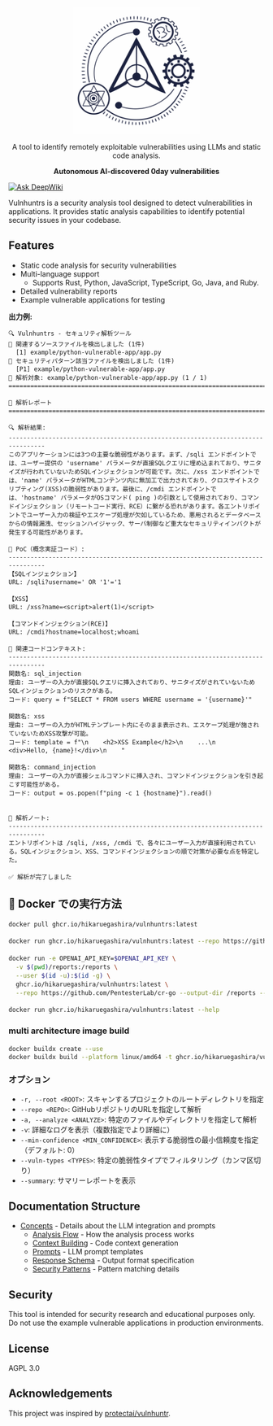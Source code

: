 <div align="center">

  <img width="250" src="./logo.png" alt="Vulnhuntrs Logo">

A tool to identify remotely exploitable vulnerabilities using LLMs and static code analysis.

**Autonomous AI-discovered 0day vulnerabilities**

</div>

[![Ask DeepWiki](https://deepwiki.com/badge.svg)](https://deepwiki.com/HikaruEgashira/vulnhuntrs)

Vulnhuntrs is a security analysis tool designed to detect vulnerabilities in applications. It provides static analysis capabilities to identify potential security issues in your codebase.


## Features

- Static code analysis for security vulnerabilities
- Multi-language support
  - Supports Rust, Python, JavaScript, TypeScript, Go, Java, and Ruby.
- Detailed vulnerability reports
- Example vulnerable applications for testing

**出力例:**

```
🔍 Vulnhuntrs - セキュリティ解析ツール
📁 関連するソースファイルを検出しました (1件)
  [1] example/python-vulnerable-app/app.py
🔎 セキュリティパターン該当ファイルを検出しました (1件)
  [P1] example/python-vulnerable-app/app.py
📄 解析対象: example/python-vulnerable-app/app.py (1 / 1)
================================================================================

📝 解析レポート
================================================================================

🔍 解析結果:
--------------------------------------------------------------------------------
このアプリケーションには3つの主要な脆弱性があります。まず、/sqli エンドポイントでは、ユーザー提供の 'username' パラメータが直接SQLクエリに埋め込まれており、サニタイズが行われていないためSQLインジェクションが可能です。次に、/xss エンドポイントでは、'name' パラメータがHTMLコンテンツ内に無加工で出力されており、クロスサイトスクリプティング(XSS)の脆弱性があります。最後に、/cmdi エンドポイントでは、'hostname' パラメータがOSコマンド( ping )の引数として使用されており、コマンドインジェクション（リモートコード実行、RCE）に繋がる恐れがあります。各エントリポイントでユーザー入力の検証やエスケープ処理が欠如しているため、悪用されるとデータベースからの情報漏洩、セッションハイジャック、サーバ制御など重大なセキュリティインパクトが発生する可能性があります。

🔨 PoC（概念実証コード）:
--------------------------------------------------------------------------------
【SQLインジェクション】
URL: /sqli?username=' OR '1'='1

【XSS】
URL: /xss?name=<script>alert(1)</script>

【コマンドインジェクション(RCE)】
URL: /cmdi?hostname=localhost;whoami

📄 関連コードコンテキスト:
--------------------------------------------------------------------------------
関数名: sql_injection
理由: ユーザーの入力が直接SQLクエリに挿入されており、サニタイズがされていないためSQLインジェクションのリスクがある。
コード: query = f"SELECT * FROM users WHERE username = '{username}'"

関数名: xss
理由: ユーザーの入力がHTMLテンプレート内にそのまま表示され、エスケープ処理が施されていないためXSS攻撃が可能。
コード: template = f"\n    <h2>XSS Example</h2>\n    ...\n    <div>Hello, {name}!</div>\n    "

関数名: command_injection
理由: ユーザーの入力が直接シェルコマンドに挿入され、コマンドインジェクションを引き起こす可能性がある。
コード: output = os.popen(f"ping -c 1 {hostname}").read()


📓 解析ノート:
--------------------------------------------------------------------------------
エントリポイントは /sqli, /xss, /cmdi で、各々にユーザー入力が直接利用されている。SQLインジェクション、XSS、コマンドインジェクションの順で対策が必要な点を特定した。

✅ 解析が完了しました
```

## 🐳 Docker での実行方法

```bash
docker pull ghcr.io/hikaruegashira/vulnhuntrs:latest

docker run ghcr.io/hikaruegashira/vulnhuntrs:latest --repo https://github.com/PentesterLab/cr-go

docker run -e OPENAI_API_KEY=$OPENAI_API_KEY \
  -v $(pwd)/reports:/reports \
  --user $(id -u):$(id -g) \
  ghcr.io/hikaruegashira/vulnhuntrs:latest \
  --repo https://github.com/PentesterLab/cr-go --output-dir /reports --summary

docker run ghcr.io/hikaruegashira/vulnhuntrs:latest --help
```

### multi architecture image build

```bash
docker buildx create --use
docker buildx build --platform linux/amd64 -t ghcr.io/hikaruegashira/vulnhuntrs:latest --push .
```

### オプション

- `-r, --root <ROOT>`: スキャンするプロジェクトのルートディレクトリを指定
- `--repo <REPO>`: GitHubリポジトリのURLを指定して解析
- `-a, --analyze <ANALYZE>`: 特定のファイルやディレクトリを指定して解析
- `-v`: 詳細なログを表示（複数指定でより詳細に）
- `--min-confidence <MIN_CONFIDENCE>`: 表示する脆弱性の最小信頼度を指定（デフォルト: 0）
- `--vuln-types <TYPES>`: 特定の脆弱性タイプでフィルタリング（カンマ区切り）
- `--summary`: サマリーレポートを表示

## Documentation Structure

- [Concepts](docs/concepts/) - Details about the LLM integration and prompts
  - [Analysis Flow](docs/concepts/analysis_flow.md) - How the analysis process works
  - [Context Building](docs/concepts/context.md) - Code context generation
  - [Prompts](docs/concepts/prompts.md) - LLM prompt templates
  - [Response Schema](docs/concepts/response_schema.md) - Output format specification
  - [Security Patterns](docs/concepts/security_patterns.md) - Pattern matching details

## Security

This tool is intended for security research and educational purposes only. Do not use the example vulnerable applications in production environments.

## License

AGPL 3.0

## Acknowledgements

This project was inspired by [protectai/vulnhuntr](https://github.com/protectai/vulnhuntr).
